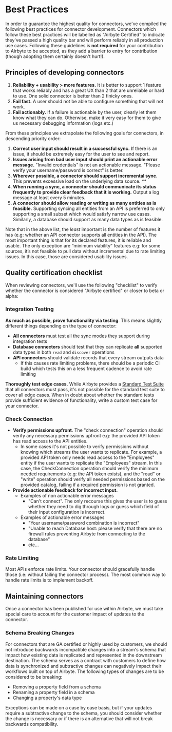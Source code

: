# Best Practices

In order to guarantee the highest quality for connectors, we've compiled the following best practices for connector development. Connectors which follow these best practices will be labelled as "Airbyte Certified" to indicate they've passed a high quality bar and will perform reliably in all production use cases. Following these guidelines is **not required** for your contribution to Airbyte to be accepted, as they add a barrier to entry for contribution \(though adopting them certainly doesn't hurt!\).

## Principles of developing connectors

1. **Reliability + usability &gt; more features.** It is better to support 1 feature that works reliably and has a great UX than 2 that are unreliable or hard to use. One solid connector is better than 2 finicky ones.
2. **Fail fast.** A user should not be able to configure something that will not work. 
3. **Fail actionably.** If a failure is actionable by the user, clearly let them know what they can do. Otherwise, make it very easy for them to give us necessary debugging information \(logs etc.\)

From these principles we extrapolate the following goals for connectors, in descending priority order:

1. **Correct user input should result in a successful sync.** If there is an issue, it should be extremely easy for the user to see and report. 
2. **Issues arising from bad user input should print an actionable error message.** "Invalid credentials" is not an actionable message. "Please verify your username/password is correct" is better. 
3. **Wherever possible, a connector should support incremental sync.** This prevents excessive load on the underlying data source.  _\*\*_
4. **When running a sync, a connector should communicate its status frequently to provide clear feedback that it is working.** Output a log message at least every 5 minutes. 
5. **A connector should allow reading or writing as many entities as is feasible.** Supporting syncing all entities from an API is preferred to only supporting a small subset which would satisfy narrow use cases. Similarly, a database should support as many data types as is feasible. 

Note that in the above list, the _least_ important is the number of features it has \(e.g: whether an API connector supports all entities in the API\). The most important thing is that for its declared features, it is reliable and usable. The only exception are “minimum viability” features e.g: for some sources, it’s not feasible to pull data without incremental due to rate limiting issues. In this case, those are considered usability issues.

## Quality certification checklist

When reviewing connectors, we'll use the following "checklist" to verify whether the connector is considered "Airbyte certified" or closer to beta or alpha:

### Integration Testing

**As much as possible, prove functionality via testing**. This means slightly different things depending on the type of connector:

* **All connectors** must test all the sync modes they support during integration tests
* **Database connectors** should test that they can replicate **all** supported data types in both `read` and `discover` operations
* **API connectors** should validate records that every stream outputs data
  * If this causes rate limiting problems, there should be a periodic CI build which tests this on a less frequent cadence to avoid rate limiting

**Thoroughly test edge cases.** While Airbyte provides a [Standard Test Suite](testing-connectors/source-acceptance-tests-reference.md) that all connectors must pass, it's not possible for the standard test suite to cover all edge cases. When in doubt about whether the standard tests provide sufficient evidence of functionality, write a custom test case for your connector.

### Check Connection

* **Verify permissions upfront**. The "check connection" operation should verify any necessary permissions upfront e.g: the provided API token has read access to the API entities. 
  * In some cases it's not possible to verify permissions without knowing which streams the user wants to replicate. For example, a provided API token only needs read access to the "Employees" entity if the user wants to replicate the "Employees" stream. In this case, the CheckConnection operation should verify the minimum needed requirements \(e.g: the API token exists\), and the "read" or "write" operation should verify all needed permissions based on the provided catalog, failing if a required permission is not granted.
* **Provide actionable feedback for incorrect input.** 
  * Examples of non actionable error messages
    * "Can't connect". The only recourse this gives the user is to guess whether they need to dig through logs or guess which field of their input configuration is incorrect. 
  * Examples of actionable error messages
    * "Your username/password combination is incorrect"
    * "Unable to reach Database host: please verify that there are no firewall rules preventing Airbyte from connecting to the database"
    * etc...

### Rate Limiting

Most APIs enforce rate limits. Your connector should gracefully handle those \(i.e: without failing the connector process\). The most common way to handle rate limits is to implement backoff.

## Maintaining connectors

Once a connector has been published for use within Airbyte, we must take special care to account for the customer impact of updates to the connector.

### Schema Breaking Changes

For connectors that are GA certified or highly used by customers, we should not introduce backwards incompatible changes into a stream's schema that impact how existing data is replicated and represented in the downstream destination. The schema serves as a contract with customers to define how data is synchronized and subtractive changes can negatively impact their workflows built on top of Airbyte. The following types of changes are to be considered to be breaking:

* Removing a property field from a schema
* Renaming a property field in a schema
* Changing a property's data type

Exceptions can be made on a case by case basis, but if your updates require a subtractive change to the schema, you should consider whether the change is necessary or if there is an alternative that will not break backwards compatibility.